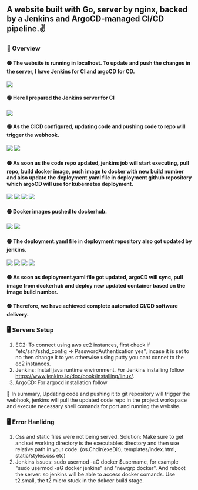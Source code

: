 ## A website built with Go, server by nginx, backed by a Jenkins and ArgoCD-managed CI/CD pipeline.✌️

### 🔰 Overview 

#### 🟢 The website is running in localhost. To update and push the changes in the server, I have Jenkins for CI and argoCD for CD.
![](./images/a.png)
#### 🟢 Here I prepared the Jenkins server for CI
![](./images/ec2.png)

#### 🟢 As the CICD configured, updating code and pushing code to repo will trigger the webhook.
![](./images/codeb.png)
![](./images/webhook.png)

#### 🟢 As soon as the code repo updated, jenkins job will start executing, pull repo, build docker image, push image to docker with new build number and also update the deployment.yaml file in deployment github repository which argoCD will use for kubernetes deployment. 
![](./images/j11.png)
![](./images/j2.png)
![](./images/j3.png)
![](./images/j4.png)

#### 🟢 Docker images pushed to dockerhub.
![](./images/dh1.png)
![](./images/dh2.png)

#### 🟢 The deployment.yaml file in deployment repository also got updated by jenkins.
![](./images/d1.png)
![](./images/d2.png)
![](./images/d3.png)
![](./images/jserver.png)

#### 🟢 As soon as deployment.yaml file got updated, argoCD will sync, pull image from dockerhub and deploy new updated container based on the image build number. 

#### 🟢 Therefore, we have achieved complete automated CI/CD software delivery. 

### 🖥️ Servers Setup 
1. EC2: To connect using aws ec2 instances, first check if "etc/ssh/sshd_config -> PasswordAuthentication yes", incase it is set to no then change it to yes otherwise using putty you cant connet to the ec2 instances. 
2. Jenkins: Install java runtime environment. For Jenkins installing follow https://www.jenkins.io/doc/book/installing/linux/. 
3. ArgoCD: For argocd installation follow 

🎯 In summary, Updating code and pushing it to git repository will trigger the webhook, jenkins will pull the updated code repo in the project workspace and execute necessary shell comands for port and running the website.

### 🖥️ Error Hanlidng
1. Css and static files were not being served. Solution: Make sure to get and set working directory is the executables directory and then use relative path in your code. (os.Chdir(exeDir), templates/index.html, static/styles.css etc)
2. Jenkins issues: sudo usermod -aG docker $username, for example "sudo usermod -aG docker jenkins" and "newgrp docker". And reboot the server. so jenkins will be able to access docker comands. Use t2.small, the t2.micro stuck in the dokcer build stage.

